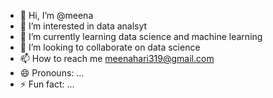 - 👋 Hi, I’m @meena 
- 👀 I’m interested in data analsyt
- 🌱 I’m currently learning data science and machine learning
- 💞️ I’m looking to collaborate on data science
- 📫 How to reach me meenahari319@gmail.com
- 😄 Pronouns: ...
- ⚡ Fun fact: ...

<!---
meena-102624/meena-102624 is a ✨ special ✨ repository because its `README.md` (this file) appears on your GitHub profile.
You can click the Preview link to take a look at your changes.
--->
